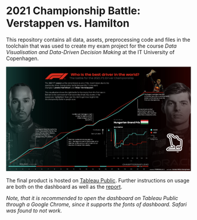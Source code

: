 # 2021 Championship Battle: Verstappen vs. Hamilton

This repository contains all data, assets, preprocessing code and files in the toolchain that was used to create my exam project for the course *Data Visualisation and Data-Driven Decision Making* at the IT University of Copenhagen. 

![Dashboard](dashboard-screenshot.png)

The final product is hosted on [Tableau Public](https://public.tableau.com/app/profile/jonas.mika.senghaas/viz/Verstappenvs_Hamilton/DashboardLarge2). Further instructions on usage are both on the dashboard as well as the [report](report.pdf).

*Note, that it is recommended to open the dashboard on Tableau Public through a Google Chrome, since it supports the fonts of dashboard. Safari was found to not work.*